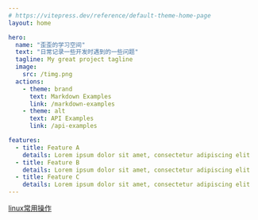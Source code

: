 ```yaml
---
# https://vitepress.dev/reference/default-theme-home-page
layout: home

hero:
  name: "歪歪的学习空间"
  text: "日常记录一些开发时遇到的一些问题"
  tagline: My great project tagline
  image: 
    src: /timg.png
  actions:
    - theme: brand
      text: Markdown Examples
      link: /markdown-examples
    - theme: alt
      text: API Examples
      link: /api-examples

features:
  - title: Feature A
    details: Lorem ipsum dolor sit amet, consectetur adipiscing elit
  - title: Feature B
    details: Lorem ipsum dolor sit amet, consectetur adipiscing elit
  - title: Feature C
    details: Lorem ipsum dolor sit amet, consectetur adipiscing elit
---
```


[linux常用操作](/linux/ "linux常用操作")  
